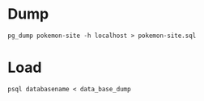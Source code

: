 # Dump 
    pg_dump pokemon-site -h localhost > pokemon-site.sql

# Load
    psql databasename < data_base_dump
